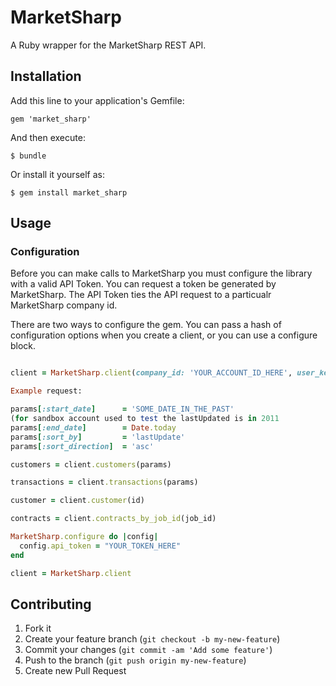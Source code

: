 # MarketSharp

A Ruby wrapper for the MarketSharp REST API.

## Installation

Add this line to your application's Gemfile:

    gem 'market_sharp'

And then execute:

    $ bundle

Or install it yourself as:

    $ gem install market_sharp

## Usage

### Configuration

Before you can make calls to MarketSharp you must configure the library with a valid API Token. You can request
a token be generated by MarketSharp. The API Token ties the API request to a particualr MarketSharp company id.

There are two ways to configure the  gem. You can pass a hash of configuration options when you create
a client, or you can use a configure block.

```ruby

client = MarketSharp.client(company_id: 'YOUR_ACCOUNT_ID_HERE', user_key: 'YOUR_TOKEN_HERE', secret_key: 'YOUR_SECRET_HERE')

Example request:

params[:start_date]      = 'SOME_DATE_IN_THE_PAST'
(for sandbox account used to test the lastUpdated is in 2011
params[:end_date]        = Date.today
params[:sort_by]         = 'lastUpdate'
params[:sort_direction]  = 'asc'

customers = client.customers(params)

transactions = client.transactions(params)

customer = client.customer(id)

contracts = client.contracts_by_job_id(job_id)

```

```ruby
MarketSharp.configure do |config|
  config.api_token = "YOUR_TOKEN_HERE"
end

client = MarketSharp.client
```

## Contributing

1. Fork it
2. Create your feature branch (`git checkout -b my-new-feature`)
3. Commit your changes (`git commit -am 'Add some feature'`)
4. Push to the branch (`git push origin my-new-feature`)
5. Create new Pull Request
